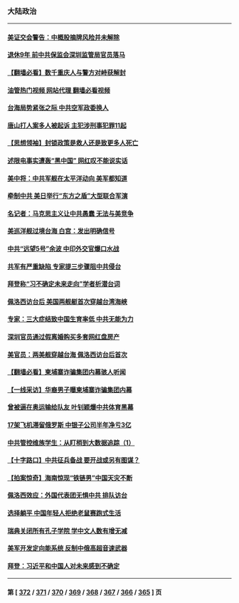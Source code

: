 ### 大陆政治
---
#### [美证交会警告：中概股摘牌风险并未解除](../../pages/ncid277/n13812841.md?08291645) 
#### [退休9年 前中共保监会深圳监管局官员落马](../../pages/ncid277/n13812862.md?08291645) 
#### [【翻墙必看】数千重庆人与警方对峙获解封](../../pages/ncid277/n13812811.md?08291645) 
#### [油管热门视频 网站代理 翻墙必看视频](http://209.222.30.114:81/youtube.html?08291645)
#### [台海局势紧张之际 中共空军政委换人](../../pages/ncid277/n13812782.md?08291645) 
#### [唐山打人案多人被起诉 主犯涉刑事犯罪11起](../../pages/ncid277/n13812707.md?08291645) 
#### [【思想领袖】封锁政策是救人还是致更多人死亡](../../pages/ncid277/n13795605.md?08291645) 
#### [述限电事实遭轰“黑中国” 网红叹不能说实话](../../pages/ncid277/n13812352.md?08291645) 
#### [美中将：中共军舰在太平洋动向 美军都知道](../../pages/ncid277/n13811675.md?08291645) 
#### [牵制中共 美日举行“东方之盾”大型联合军演](../../pages/ncid277/n13812336.md?08291645) 
#### [名记者：马克思主义让中共愚蠢 无法与美竞争](../../pages/ncid277/n13811005.md?08291645) 
#### [美巡洋舰过境台海 白宫：发出明确信号](../../pages/ncid277/n13812312.md?08291645) 
#### [中共“远望5号”余波 中印外交官爆口水战](../../pages/ncid277/n13812283.md?08291645) 
#### [共军有严重缺陷 专家提三步骤阻中共侵台](../../pages/ncid277/n13811064.md?08291645) 
#### [拜登称“习不确定未来走向”学者析潜台词](../../pages/ncid277/n13812117.md?08291645) 
#### [佩洛西访台后 美国两舰艇首次穿越台湾海峡](../../pages/ncid277/n13812095.md?08291645) 
#### [专家：三大症结致中国生育率低 中共无能为力](../../pages/ncid277/n13812063.md?08291645) 
#### [深圳官员通过假离婚购买多套网红盘房产](../../pages/ncid277/n13812027.md?08291645) 
#### [美官员：两美舰穿越台海 佩洛西访台后首次](../../pages/ncid277/n13812003.md?08291645) 
#### [【翻墙必看】柬埔寨诈骗集团内幕骇人听闻](../../pages/ncid277/n13811895.md?08291645) 
#### [【一线采访】华裔男子曝柬埔寨诈骗集团内幕](../../pages/ncid277/n13810522.md?08291645) 
#### [曾被逼在奥运输给队友 叶钊颖爆中共体育黑幕](../../pages/ncid277/n13811680.md?08291645) 
#### [17架飞机滞留俄罗斯 中银子公司半年净亏3亿](../../pages/ncid277/n13811676.md?08291645) 
#### [中共管控维族学生：从盯梢到大数据追踪（1）](../../pages/ncid277/n13811638.md?08291645) 
#### [【十字路口】中共征兵备战 要开战或另有图谋？](../../pages/ncid277/n13811649.md?08291645) 
#### [【拍案惊奇】海南惊现“铁链男”中国天灾不断](../../pages/ncid277/n13810847.md?08291645) 
#### [佩洛西效应：外国代表团无惧中共 排队访台](../../pages/ncid277/n13811609.md?08291645) 
#### [选择躺平 中国年轻人拒绝老鼠赛跑式生活](../../pages/ncid277/n13811578.md?08291645) 
#### [瑞典关闭所有孔子学院 学中文人数有增无减](../../pages/ncid277/n13811571.md?08291645) 
#### [美军开发定向能系统 反制中俄高超音速武器](../../pages/ncid277/n13811549.md?08291645) 
#### [拜登：习近平和中国人对未来感到不确定](../../pages/ncid277/n13811569.md?08291645) 

---
#### 第 [ [372](./372.md?08291645) / [371](./371.md?08291645) / [370](./370.md?08291645) / [369](./369.md?08291645) / [368](./368.md?08291645) / [367](./367.md?08291645) / [366](./366.md?08291645) / [365](./365.md?08291645) ] 页
